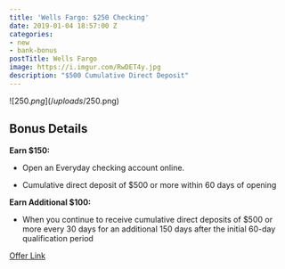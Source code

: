 ```yaml
---
title: 'Wells Fargo: $250 Checking'
date: 2019-01-04 18:57:00 Z
categories:
- new
- bank-bonus
postTitle: Wells Fargo
image: https://i.imgur.com/RwDET4y.jpg
description: "$500 Cumulative Direct Deposit"
---
```


![$250.png](/uploads/$250.png)

## **Bonus Details**

**Earn $150:**

* Open an Everyday checking account online.

* Cumulative direct deposit of $500 or more within 60 days of opening

**Earn Additional $100:**

* When you continue to receive cumulative direct deposits of $500 or more every 30 days for an additional 150 days after the initial 60-day qualification period

[Offer Link](https://www.wellsfargo.com/jump/checking/fall-prospect-iboffer/)